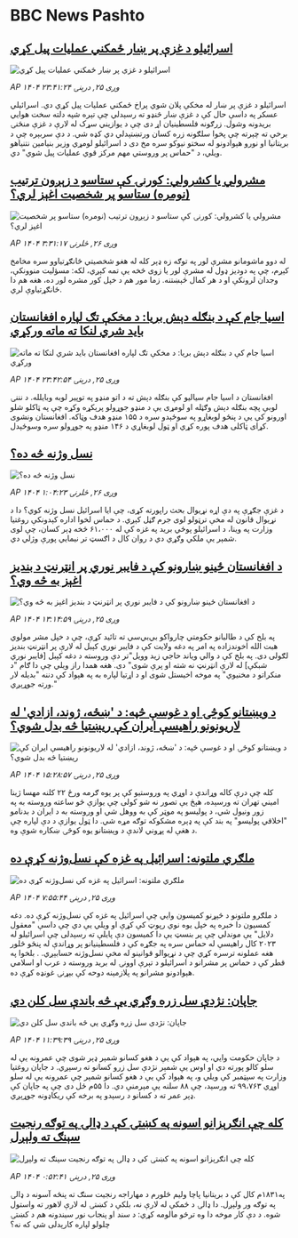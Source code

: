 # BBC News Pashto## [اسرائيلو د غزې پر ښار ځمکني عملیات پیل کړي](https://www.bbc.com/pashto/articles/ckge45pnk04o?at_medium=RSS&at_campaign=rss?at_campaign=githubrss)![اسرائيلو د غزې پر ښار ځمکني عملیات پیل کړي](https://ichef.bbci.co.uk/ace/ws/240/cpsprodpb/f13e/live/4fec6b90-9356-11f0-84c8-99de564f0440.jpg)_AP ۱۴۰۴ وږی ۲۵, درېنۍ ۲۳:۴۱:۲۴_اسرائیلو د غزې پر ښار له مخکې پلان شوي پراخ ځمکني عمليات پیل کړي دي. اسرائيلي عسکر په داسې حال کې د غزې ښار څنډو ته رسېدلي چې تېره شپه دلته سخت هوايي بريدونه وشول. زرګونه فلسطينيان اړ دی چې د يوازيني سړک له لارې د غزې منځنۍ برخې ته چېرته چې پخوا سلګونه زره کسان ورتښتېدلي دي کډه شي. د دې سربېره چې د بريتانیا او نورو هېوادونو له سختو نيوکو سره مخ دی د اسرائيلو لومړي وزير بنيامين نتنياهو ويلي، د "حماس پر وروستي مهم مرکز قوي عمليات پیل شوي" دي.## [مشرولي یا کشرولي: کورنۍ کې ستاسو د زېږون ترتیب (نومره) ستاسو پر شخصیت اغېز لري؟](https://www.bbc.com/pashto/articles/cq5jg6n18y2o?at_medium=RSS&at_campaign=rss?at_campaign=githubrss)![مشرولي یا کشرولي: کورنۍ کې ستاسو د زېږون ترتیب (نومره) ستاسو پر شخصیت اغېز لري؟](https://ichef.bbci.co.uk/ace/ws/240/cpsprodpb/ea06/live/90415670-8f1d-11f0-b391-6936825093bd.png)_AP ۱۴۰۴ وږی ۲۶, څلرنۍ ۳:۳۱:۱۷_له دوو ماشومانو مشرې لور په توګه زه ډېر کله له هغو شخصیتي ځانګړتیاوو سره مخامخ کېږم، چې په دودیز ډول له مشرې لور یا زوی څخه یې تمه کېږي، لکه: مسؤلیت منوونکې، وجدان لرونکې او د هر کمال څېښتنه.
زما مور هم د خپل کور مشره لور ده، هغه هم دا ځانګړتیاوې لري.## [اسيا جام کې د بنګله دېش بريا: د مخکې تګ لپاره افغانستان بايد شري لنکا ته ماته ورکړي](https://www.bbc.com/pashto/articles/c203q946w5zo?at_medium=RSS&at_campaign=rss?at_campaign=githubrss)![اسيا جام کې د بنګله دېش بريا: د مخکې تګ لپاره افغانستان بايد شري لنکا ته ماته ورکړي](https://ichef.bbci.co.uk/ace/ws/240/cpsprodpb/68a0/live/5b3711c0-9339-11f0-b391-6936825093bd.png)_AP ۱۴۰۴ وږی ۲۵, درېنۍ ۲۳:۴۲:۵۴_افغانستان د اسيا جام سيالیو کې بنګله دېش ته د اتو منډو په توپير لوبه وبایلله. د نننۍ لوبې پچه بنګله دېش وګټله او لومړی یې د منډو جوړولو پرېکړه وکړه چې په ټاکلو شلو اورونو کې یې د پنځو لوبغاړو په سوځېدو سره د ۱۵۵ منډو هدف وټاکه. افغانستان ونشوی کړای ټاکلی هدف پوره کړي او ټول لوبغاړي د ۱۴۶ منډو په جوړولو سره وسوځېدل.## [نسل وژنه څه ده؟](https://www.bbc.com/pashto/articles/c3dr9xdk7vdo?at_medium=RSS&at_campaign=rss?at_campaign=githubrss)![نسل وژنه څه ده؟](https://ichef.bbci.co.uk/ace/ws/240/cpsprodpb/213e/live/88dc0da0-88e0-11f0-84c8-99de564f0440.png)_AP ۱۴۰۴ وږی ۲۶, څلرنۍ ۱:۰۴:۲۳_د غزې جګړې په دې اړه نړیوال بحث راپورته کړی، چې ایا اسرائیل نسل وژنه کوي؟ دا د نړیوال قانون له مخې ترټولو لوی جرم ګڼل کېږي.
د حماس لخوا اداره کېدونکې روغتیا وزارت په وینا، د اسرائیلو پوځي برید په غزه کې له ۶۱،۰۰۰ څخه ډېر کسان، چې لوی شمېر یې ملکي وګړي دي د روان کال د اګسټ تر نیمایي پورې وژلي دي.## [د افغانستان ځينو ښارونو کې د فایبر نوري پر انټرنټ د بندیز اغېز به څه وي؟](https://www.bbc.com/pashto/articles/cqxzel1v9dxo?at_medium=RSS&at_campaign=rss?at_campaign=githubrss)![د افغانستان ځينو ښارونو کې د فایبر نوري پر انټرنټ د بندیز اغېز به څه وي؟](https://ichef.bbci.co.uk/ace/ws/240/cpsprodpb/8595/live/2c475960-92fd-11f0-84c8-99de564f0440.jpg)_AP ۱۴۰۴ وږی ۲۵, درېنۍ ۱۳:۱۴:۵۹_په بلخ کې د طالبانو حکومتي چارواکو بي‌بي‌سي ته تائید کړې، چې د خپل مشر مولوي هبت الله اخوندزاده په امر په دغه ولایت کې د فایبر نوري کېبل له لارې پر انټرنټ بندیز لګولی دی.
په بلخ کې د والي ویاند حاجي زید وویل"تر دې وروسته د دغه کېبل [فایبر نوري شبکې] له لارې انټرنټ نه شته او پرې شوی" دی.
هغه همدا راز ویلي چې دا ګام "د منکراتو د مخنیوي" په موخه اخیستل شوی او د اړتیا لپاره به په هېواد کې دننه "بدیله لار ورته جوړېږي."## [د ویښتانو کوڅۍ او د غوسې څپه: د 'ښځه، ژوند، ازادي' له لاریونونو راهیسې ایران کې ریښتیا څه بدل شوي؟](https://www.bbc.com/pashto/articles/c0kn3rv75vyo?at_medium=RSS&at_campaign=rss?at_campaign=githubrss)![د ویښتانو کوڅۍ او د غوسې څپه: د 'ښځه، ژوند، ازادي' له لاریونونو راهیسې ایران کې ریښتیا څه بدل شوي؟](https://ichef.bbci.co.uk/ace/ws/240/cpsprodpb/72f1/live/ef190d30-92f3-11f0-b391-6936825093bd.jpg)_AP ۱۴۰۴ وږی ۲۵, درېنۍ ۱۵:۲۸:۵۷_کله چې درې کاله وړاندې د اوړي په وروستیو کې پر یوه ګرمه ورځ ۲۲ کلنه مهسا ژینا امیني تهران ته ورسېده، هېڅ یې تصور نه شو کولی چې یوازې څو ساعته وروسته به په زور ونیول شي، د پولیسو په موټر کې به ووهل شي او وروسته به د ایران د بدنامو "اخلاقي پولیسو" په بند کې په ډېره مشکوکه توګه مړه شي.
دا ټول یوازې د دې لپاره چې د هغې له پړوني لاندې د وېښتانو یوه کوڅۍ ښکاره شوې وه.## [ملګري‌ ملتونه: اسرائيل په غزه کې نسل‌وژنه کړې ده](https://www.bbc.com/pashto/articles/cp8jyyplvmno?at_medium=RSS&at_campaign=rss?at_campaign=githubrss)![ملګري‌ ملتونه: اسرائيل په غزه کې نسل‌وژنه کړې ده](https://ichef.bbci.co.uk/ace/ws/240/cpsprodpb/b856/live/197ceb90-92d2-11f0-b391-6936825093bd.jpg)_AP ۱۴۰۴ وږی ۲۵, درېنۍ ۷:۵۵:۴۴_د ملګرو ملتونو د څېړنو کمیسون وايي چې اسرائيل په غزه کې نسل‌وژنه کړې ده.
دغه کمسیون دا خبره په خپل یوه نوي رپوټ کې کړې او ویلي یې دي چې داسې "معقول دلایل" یې موندلي چې پر بنسټ یې دا کمیسون دې پایلې ته رسېدلی چې اسرائيلو له ۲۰۲۳ کال راهیسې له حماس سره په جګړه کې د فلسطینیانو پر وړاندې له پنځو څلور هغه عملونه ترسره کړي چې د نړیوالو قوانینو له مخې نسل‌وژنه حسابېږي.
. بلخوا په قطر کې د حماس پر مشرانو د اسرائیلو د تېرې اوونۍ له بريد وروسته د عرب او اسلامي هېوادونو مشرانو په پلازمېنه دوحه کې بېړنۍ غونډه کړې ده.## [جاپان: نژدې سل زره وګړي یې څه باندې سل کلن دي](https://www.bbc.com/pashto/articles/cgj15j5l4jvo?at_medium=RSS&at_campaign=rss?at_campaign=githubrss)![جاپان: نژدې سل زره وګړي یې څه باندې سل کلن دي](https://ichef.bbci.co.uk/ace/ws/240/cpsprodpb/2581/live/d9abb1f0-90af-11f0-9cf6-cbf3e73ce2b9.jpg)_AP ۱۴۰۴ وږی ۲۵, درېنۍ ۱۱:۳۹:۳۹_د جاپان حکومت وايي، په هېواد کې یې د هغو کسانو شمېر ډېر شوی چې عمرونه یې له سلو کالو پورته دي او اوس یې شمېر نژدې سل زرو کسانو ته رسېږي.
د جاپان روغتیا وزارت په سپټمبر کې ویلي و، په هېواد کې یې د هغو کسانو شمېر چې عمرونه یې له سلو اوړي ۹۹،۷۶۳ ته ورسېد، چې ۸۸ سلنه یې مېرمنې دي. دا ۵۵م ځل دی چې په جاپان کې ډېر عمر ته د کسانو د رسېدو په برخه کې ریکاډونه جوړېږي.## [کله چې انګرېزانو اسونه په کښتۍ کې د ډالۍ په توګه  رنجيت سېنګ ته ولېږل](https://www.bbc.com/pashto/articles/c203q66ejlno?at_medium=RSS&at_campaign=rss?at_campaign=githubrss)![کله چې انګرېزانو اسونه په کښتۍ کې د ډالۍ په توګه  رنجيت سېنګ ته ولېږل](https://ichef.bbci.co.uk/ace/ws/240/cpsprodpb/e2de/live/2256ad80-9220-11f0-b391-6936825093bd.jpg)_AP ۱۴۰۴ وږی ۲۵, درېنۍ ۰:۵۲:۴۱_په۱۸۳۱م کال کې د بریتانیا پاچا ولیم څلورم د مهاراجه رنجیت سنګ ته پنځه آسونه د ډالۍ په توګه ور ولېږل. دا ډالۍ د ځمکې له لارې نه، بلکې د کښتۍ له لارې لاهور ته واستول شوه.
د دې کار موخه دا وه ترڅو مالومه کړي: د سند او پنجاب نور سیندونه هم د کښتۍ چلولو لپاره کارېدلی شي که نه؟